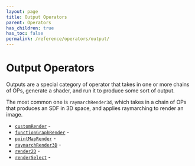 ```yaml
---
layout: page
title: Output Operators
parent: Operators
has_children: true
has_toc: false
permalink: /reference/operators/output/
---
```


# Output Operators

Outputs are a special category of operator that takes in one or more
chains of OPs, generate a shader, and run it to produce some sort of
output.

The most common one is `raymarchRender3d`, which takes in a chain of OPs
that produces an SDF in 3D space, and applies raymarching to render an
image.

* [`customRender`](customRender/) - 
* [`functionGraphRender`](functionGraphRender/) - 
* [`pointMapRender`](pointMapRender/) - 
* [`raymarchRender3D`](raymarchRender3D/) - 
* [`render2D`](render2D/) - 
* [`renderSelect`](renderSelect/) -
